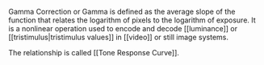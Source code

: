Gamma Correction or Gamma is defined as the average slope of the function that relates the logarithm of pixels to the logarithm of exposure. It is a nonlinear operation used to encode and decode [[luminance]] or [[tristimulus|tristimulus values]] in [[video]] or still image systems.

The relationship is called [[Tone Response Curve]].